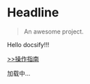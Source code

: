 # Headline

> An awesome project.

Hello docsify!!!

[>>操作指南](guide)

<!DOCTYPE html>
<html>
<head>
  <meta http-equiv="X-UA-Compatible" content="IE=edge,chrome=1">
  <meta name="viewport" content="width=device-width,initial-scale=1">
  <meta charset="UTF-8">
  <link rel="stylesheet" href="//cdn.jsdelivr.net/npm/docsify/themes/vue.css">
</head>
<body>
  <div id="app">加载中...</div>
  <script>
    window.$docsify = {
      //...
    }
  </script>
  <script src="//cdn.jsdelivr.net/npm/docsify/lib/docsify.min.js"></script>
</body>
</html>